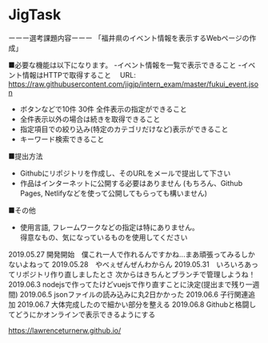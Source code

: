 # JigTask
ーーー選考課題内容ーーー
「福井県のイベント情報を表示するWebページの作成」

■必要な機能は以下になります。
-イベント情報を一覧で表示できること
-イベント情報はHTTPで取得すること
　URL: https://raw.githubusercontent.com/jigjp/intern_exam/master/fukui_event.json
- ボタンなどで10件 30件 全件表示の指定ができること
- 全件表示以外の場合は続きを取得できること
- 指定項目での絞り込み(特定のカテゴリだけなど)表示ができること
- キーワード検索できること

■提出方法
- Githubにリポジトリを作成し、そのURLをメールで提出して下さい
- 作品はインターネットに公開する必要はありません
  (もちろん、Github Pages, Netlifyなどを使って公開してもらっても構いません)
  
■その他
- 使用言語, フレームワークなどの指定は特にありません。  
得意なもの、気になっているものを使用してください

2019.05.27  開発開始　僕これ一人で作れるんですかね...まあ頑張ってみるしかないよねって
2019.05.28　やべぇぜんぜんわからん
2019.05.31　いろいろあってリポジトリ作り直しましたとさ
            次からはきちんとブランチで管理しようね！
2019.06.3   nodejsで作ってたけどvuejsで作り直すことに決定(提出まで残り一週間)
2019.06.5   jsonファイルの読み込みに丸2日かかった
2019.06.6   子行関連追加
2019.06.7   大体完成したので細かい部分を整える
2019.06.8   Githubと格闘してどうにかオンラインで表示できるようにする

https://lawrenceturnerw.github.io/
